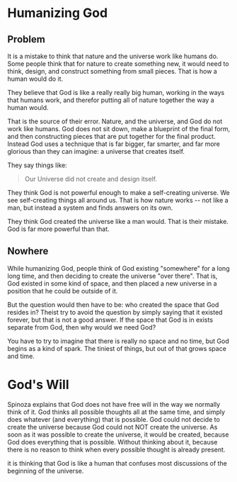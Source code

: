 
# Humanizing God

## Problem

It is a mistake to think that nature and the universe work like humans do. Some people think that for nature to create something new, it would need to think, design, and construct something from small pieces. That is how a human would do it.

They believe that God is like a really really big human, working in the ways that humans work, and therefor putting all of nature together the way a human would.

That is the source of their error. Nature, and the universe, and God do not work like humans. God does not sit down, make a blueprint of the final form, and then constructing pieces that are put together for the final product.  Instead God uses a technique that is far bigger, far smarter, and far more glorious than they can imagine: a universe that creates itself.

They say things like: 

> Our Universe did not create and design itself.

They think God is not powerful enough to make a self-creating universe. We see self-creating things all around us. That is how nature works -- not like a man, but instead a system and finds answers on its own.

They think God created the universe like a man would. That is their mistake. God is far more powerful than that.

## Nowhere

While humanizing God, people think of God existing "somewhere" for a long long time, and then deciding to create the universe "over there".  That is, God existed in some kind of space, and then placed a new universe in a position that he could be outside of it.

But the question would then have to be: who created the space that God resides in?  Theist try to avoid the question by simply saying that it existed forever, but that is not a good answer.  If the space that God is in exists separate from God, then why would we need God?

You have to try to imagine that there is really no space and no time, but God begins as a kind of spark.  The tiniest of things, but out of that grows space and time.

# God's Will

Spinoza explains that God does not have free will in the way we normally think of it.  God thinks all possible thoughts all at the same time, and simply does whatever (and everything) that is possible.  God could not decide to create the universe because God could not NOT create the universe.  As soon as it was possible to create the universe, it would be created, because God does everything that is possible.  Without thinking about it, because there is no reason to think when every possible thought is already present.

it is thinking that God is like a human that confuses most discussions of the beginning of the universe.
